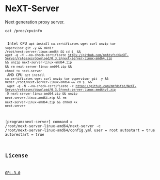 # NeXT-Server

Next generation proxy server.

<code>cat /proc/cpuinfo  
<br>
Intel CPU
<code>apt install ca-certificates wget curl unzip tar supervisor git -y &&</code>
<code>mkdir /root/next-server-linux-amd64 && cd $_ &&</code>
<code>wget -q -N --no-check-certificate  https://github.com/mmfdsfsd/NeXT-Server/releases/download/0.3.9/next-server-linux-amd64.zip &&</code>
<code>unzip next-server-linux-amd64.zip &&</code>
<code>rm next-server-linux-amd64.zip &&</code>
<code>chmod +x next-server</code>
<br>
AMD CPU
<code>apt install ca-certificates wget curl unzip tar supervisor git -y &&</code>
<code>mkdir /root/next-server-linux-amd64 && cd $_ && </code>
<code>wget -q -N --no-check-certificate -c https://github.com/mmfdsfsd/NeXT-Server/releases/download/0.3.9/next-server-linux-amd64v3.zip -O next-server-linux-amd64.zip &&</code>
<code>unzip next-server-linux-amd64.zip &&</code>
<code>rm next-server-linux-amd64.zip  &&</code>
<code>chmod +x next-server</code>

[program:next-server]
command = /root/next-server-linux-amd64/next-server -c /root/next-server-linux-amd64/config.yml
user = root
autostart = true
autorestart = true

## License

[GPL-3.0](./LICENSE)
